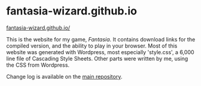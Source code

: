 # fantasia-wizard.github.io
<a href="https://fantasia-wizard.github.io/">fantasia-wizard.github.io/</a>

This is the website for my game, <i>Fantasia</i>.  It contains download links for the compiled version, and the ability to play in your browser.  Most of this website was generated with Wordpress, most especially 'style.css', a 6,000 line file of Cascading Style Sheets.  Other parts were written by me, using the CSS from Wordpress.

Change log is available on the <a href="https://github.com/fantasia-wizard/Fantasia">main repository</a>.
